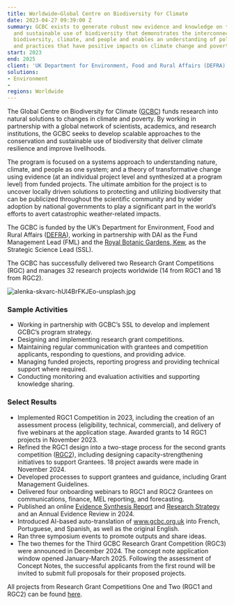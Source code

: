 ```yaml
---
title: Worldwide—Global Centre on Biodiversity for Climate
date: 2023-04-27 09:39:00 Z
summary: GCBC exists to generate robust new evidence and knowledge on the conservation
  and sustainable use of biodiversity that demonstrates the interconnectedness of
  biodiversity, climate, and people and enables an understanding of policies, programs,
  and practices that have positive impacts on climate change and poverty reduction.
start: 2023
end: 2025
client: 'UK Department for Environment, Food and Rural Affairs (DEFRA) '
solutions:
- Environment
- 
regions: Worldwide
---
```


The Global Centre on Biodiversity for Climate ([GCBC](https://www.gcbc.org.uk/about-the-global-centre-on-biodiversity-for-climate/)) funds research into natural solutions to changes in climate and poverty. By working in partnership with a global network of scientists, academics, and research institutions, the GCBC seeks to develop scalable approaches to the conservation and sustainable use of biodiversity that deliver climate resilience and improve livelihoods. 

The program is focused on a systems approach to understanding nature, climate, and people as one system; and a theory of transformative change using evidence (at an individual project level and synthesized at a program level) from funded projects. The ultimate ambition for the project is to uncover locally driven solutions to protecting and utilizing biodiversity that can be publicized throughout the scientific community and by wider adoption by national governments to play a significant part in the world’s efforts to avert catastrophic weather-related impacts. 

The GCBC is funded by the UK’s Department for Environment, Food and Rural Affairs ([DEFRA](https://www.gov.uk/government/organisations/department-for-environment-food-rural-affairs)), working in partnership with DAI as the Fund Management Lead (FML) and the [Royal Botanic Gardens, Kew](https://www.kew.org/), as the Strategic Science Lead (SSL).

The GCBC has successfully delivered two Research Grant Competitions (RGC) and manages 32 research projects worldwide (14 from RGC1 and 18 from RGC2).

![alenka-skvarc-hUl4BrFKJEo-unsplash.jpg](/uploads/alenka-skvarc-hUl4BrFKJEo-unsplash.jpg)

###  Sample Activities

* Working in partnership with GCBC’s SSL to develop and implement GCBC’s program strategy. 
* Designing and implementing research grant competitions. 
* Maintaining regular communication with grantees and competition applicants, responding to questions, and providing advice.
* Managing funded projects, reporting progress and providing technical support where required.
* Conducting monitoring and evaluation activities and supporting knowledge sharing.

### Select Results
* Implemented RGC1 Competition in 2023, including the creation of an assessment process (eligibility, technical, commercial), and delivery of five webinars at the application stage. Awarded grants to 14 RGC1 projects in November 2023.
* Refined the RGC1 design into a two-stage process for the second grants competition ([RGC2](https://www.gcbc.org.uk/wp-content/uploads/2024/02/GCBC_RGC2ThemePaper.pdf)), including designing capacity-strengthening initiatives to support Grantees. 18 project awards were made in November 2024.
* Developed processes to support grantees and guidance, including Grant Management Guidelines.
* Delivered four onboarding webinars to RGC1 and RGC2 Grantees on communications, finance, MEL reporting, and forecasting.
* Published an online [Evidence Synthesis Report](https://www.gcbc.org.uk/wp-content/uploads/2023/12/03-DAI103_Evidence-Synthesis-Report_161123_H_01.pdf) and [Research Strategy](https://www.gcbc.org.uk/wp-content/uploads/2024/02/GCBC-Research-Strategy-Final.pdf) and an Annual Evidence Review in 2024. 
* Introduced AI-based auto-translation of www.gcbc.org.uk into French, Portuguese, and Spanish, as well as the original English.
* Ran three symposium events to promote outputs and share ideas.
* The two themes for the Third GCBC Research Grant Competition (RGC3) were announced in December 2024. The concept note application window opened January-March 2025. Following the assessment of Concept Notes, the successful applicants from the first round will be invited to submit full proposals for their proposed projects. 

All projects from Research Grant Competitions One and Two (RGC1 and RGC2) can be found [here](https://www.gcbc.org.uk/projects-for-the-global-centre-on-biodiversity-for-climate/). 


